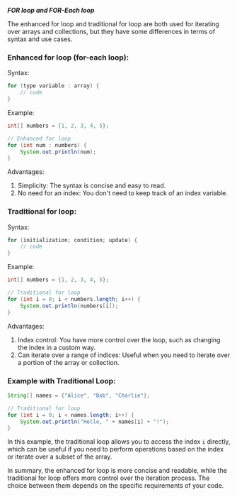 ***FOR loop and FOR-Each loop***

The enhanced for loop and traditional for loop are both used for iterating over arrays and collections, but they have some differences in terms of syntax and use cases.

### Enhanced for loop (for-each loop):

Syntax:
```java
for (type variable : array) {
    // code
}
```

Example:
```java
int[] numbers = {1, 2, 3, 4, 5};

// Enhanced for loop
for (int num : numbers) {
    System.out.println(num);
}
```

Advantages:
1. Simplicity: The syntax is concise and easy to read.
2. No need for an index: You don't need to keep track of an index variable.

### Traditional for loop:

Syntax:
```java
for (initialization; condition; update) {
    // code
}
```

Example:
```java
int[] numbers = {1, 2, 3, 4, 5};

// Traditional for loop
for (int i = 0; i < numbers.length; i++) {
    System.out.println(numbers[i]);
}
```

Advantages:
1. Index control: You have more control over the loop, such as changing the index in a custom way.
2. Can iterate over a range of indices: Useful when you need to iterate over a portion of the array or collection.

### Example with Traditional Loop:

```java
String[] names = {"Alice", "Bob", "Charlie"};

// Traditional for loop
for (int i = 0; i < names.length; i++) {
    System.out.println("Hello, " + names[i] + "!");
}
```

In this example, the traditional loop allows you to access the index `i` directly, which can be useful if you need to perform operations based on the index or iterate over a subset of the array.

In summary, the enhanced for loop is more concise and readable, while the traditional for loop offers more control over the iteration process. The choice between them depends on the specific requirements of your code.


